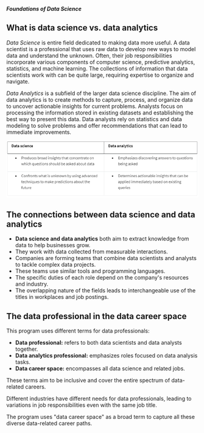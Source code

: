 ***Foundations of Data Science***

## What is data science vs. data analytics 

*Data Science* is entire field dedicated to making data more useful. A data scientist is a professional that uses raw data to develop new ways to model data and understand the unknown. Often, their job responsibilities incorporate various components of computer science, predictive analytics, statistics, and machine learning. The collections of information that data scientists work with can be quite large, requiring expertise to organize and navigate. 

*Data Analytics* is a subfield of the larger data science discipline. The aim of data analytics is to create methods to capture, process, and organize data to uncover actionable insights for current problems. Analysts focus on processing the information stored in existing datasets and establishing the best way to present this data. Data analysts rely on statistics and data modeling to solve problems and offer recommendations that can lead to immediate improvements. 

![comparison](./img_gg/comparison.png "Comparison Data Science and Data Analytics")

## The connections between data science and data analytics

- **Data science and data analytics** both aim to extract knowledge from data to help businesses grow.
- They work with data collected from measurable interactions.
- Companies are forming teams that combine data scientists and analysts to tackle complex data projects.
- These teams use similar tools and programming languages.
- The specific duties of each role depend on the company's resources and industry.
- The overlapping nature of the fields leads to interchangeable use of the titles in workplaces and job postings.

## The data professional in the data career space

This program uses different terms for data professionals:

- **Data professional:** refers to both data scientists and data analysts together.
- **Data analytics professional:** emphasizes roles focused on data analysis tasks.
- **Data career space:** encompasses all data science and related jobs.

These terms aim to be inclusive and cover the entire spectrum of data-related careers.

Different industries have different needs for data professionals, leading to variations in job responsibilities even with the same job title.

The program uses "data career space" as a broad term to capture all these diverse data-related career paths.